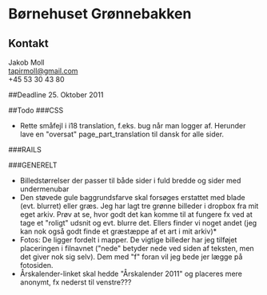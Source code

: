# Børnehuset Grønnebakken

## Kontakt
Jakob Moll     
tapirmoll@gmail.com     
+45 53 30 43 80     

##Deadline
25\. Oktober 2011

##Todo
###CSS
* Rette småfejl i i18 translation, f.eks. bug når man logger af. Herunder lave en "oversat" page_part_translation til dansk for alle sider.

###RAILS

###GENERELT
* Billedstørrelser der passer til både sider i fuld bredde og sider med undermenubar
* Den støvede gule baggrundsfarve skal forsøges erstattet med blade (evt. blurret) eller græs. Jeg har lagt tre grønne billeder i dropbox fra mit eget arkiv. Prøv at se, hvor godt det kan komme til at fungere fx ved at tage et "roligt" udsnit og evt. blurre det. Ellers finder vi noget andet (jeg kan nok også godt finde et græstæppe af et art i mit arkiv)*
* Fotos: De ligger fordelt i mapper. De vigtige billeder har jeg tilføjet placeringen i filnavnet ("nede" betyder nede ved siden af teksten, men det giver nok sig selv). Dem med "f" foran vil jeg bede jer lægge på fotosiden. 
* Årskalender-linket skal hedde "Årskalender 2011" og placeres mere anonymt, fx nederst til venstre???